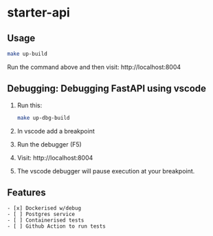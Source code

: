 # starter-api

## Usage
```bash
make up-build
```

Run the command above and then visit: http://localhost:8004 

## Debugging: Debugging FastAPI using vscode

1. Run this:
    ```bash
    make up-dbg-build
    ```

2. In vscode add a breakpoint

3. Run the debugger (F5)

4. Visit: http://localhost:8004 

5. The vscode debugger will pause execution at your breakpoint.

## Features

```
- [x] Dockerised w/debug
- [ ] Postgres service
- [ ] Containerised tests
- [ ] Github Action to run tests
```
